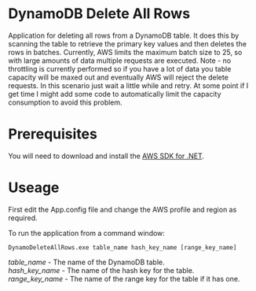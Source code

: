 # DynamoDB Delete All Rows
Application for deleting all rows from a DynamoDB table. It does this by scanning the table to retrieve the primary key values and then deletes the rows in batches. Currently, AWS limits the maximum batch size to 25, so with large amounts of data multiple requests are executed. Note - no throttling is currently performed so if you have a lot of data you table capacity will be maxed out and eventually AWS will reject the delete requests. In this scenario just wait a little while and retry. At some point if I get time I might add some code to automatically limit the capacity consumption to avoid this problem.

# Prerequisites
You will need to download and install the [AWS SDK for .NET](https://aws.amazon.com/sdk-for-net/).

# Useage

First edit the App.config file and change the AWS profile and region as required.

To run the application from a command window:

  `DynamoDeleteAllRows.exe table_name hash_key_name [range_key_name]`

*table_name* - The name of the DynamoDB table.  
*hash_key_name* - The name of the hash key for the table.  
*range_key_name* - The name of the range key for the table if it has one.  
